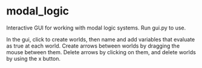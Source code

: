 # modal_logic

Interactive GUI for working with modal logic systems. Run gui.py to use.

In the gui, click to create worlds, then name and add variables that evaluate as true at each world.
Create arrows between worlds by dragging the mouse between them. Delete arrows by clicking on them,
and delete worlds by using the x button.